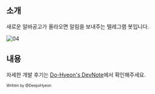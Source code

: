 ## 소개   

새로운 알바공고가 올라오면 알림을 보내주는 텔레그램 봇입니다.   
     
![04](https://user-images.githubusercontent.com/55050167/81770443-3c818c00-951b-11ea-9f0f-1782fa7d4170.png)   
     
## 내용  
자세한 개발 후기는 [Do-Hyeon's DevNote](https://deepxhyeon.github.io/Python/telegram-bot/)에서 확인해주세요.   

<sub><sup>Written by </sup><sup>@DeepxHyeon</sup></sub>
